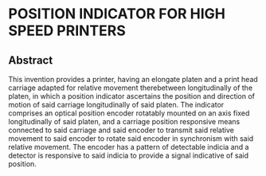 # POSITION INDICATOR FOR HIGH SPEED PRINTERS

## Abstract
This invention provides a printer, having an elongate platen and a print head carriage adapted for relative movement therebetween longitudinally of the platen, in which a position indicator ascertains the position and direction of motion of said carriage longitudinally of said platen. The indicator comprises an optical position encoder rotatably mounted on an axis fixed longitudinally of said platen, and a carriage position responsive means connected to said carriage and said encoder to transmit said relative movement to said encoder to rotate said encoder in synchronism with said relative movement. The encoder has a pattern of detectable indicia and a detector is responsive to said indicia to provide a signal indicative of said position.